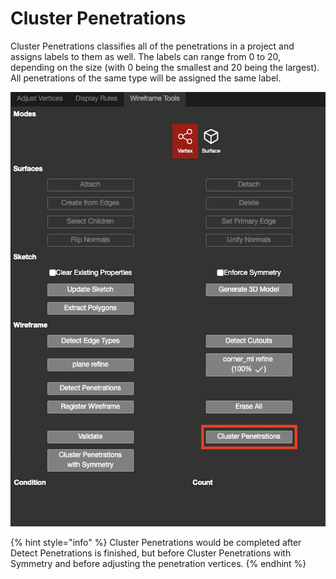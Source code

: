 # Cluster Penetrations

Cluster Penetrations classifies all of the penetrations in a project and assigns labels to them as well. The labels can range from 0 to 20, depending on the size \(with 0 being the smallest and 20 being the largest\). All penetrations of the same type will be assigned the same label.

![](../../../.gitbook/assets/cluster.png)

{% hint style="info" %}
Cluster Penetrations would be completed after Detect Penetrations is finished, but before Cluster Penetrations with Symmetry and before adjusting the penetration vertices.
{% endhint %}


